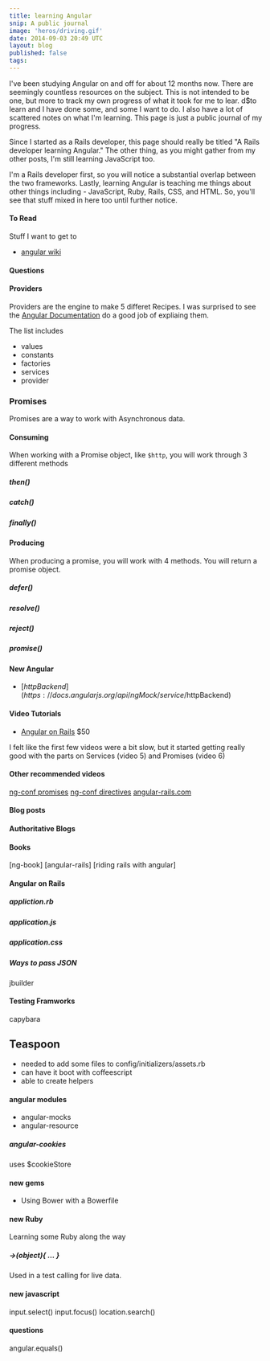```yaml
---
title: learning Angular
snip: A public journal 
image: 'heros/driving.gif'
date: 2014-09-03 20:49 UTC
layout: blog
published: false
tags:
---
```


I've been studying Angular on and off for about 12 months now. 
There are seemingly countless resources on the subject. This is not intended to be one, but more to track my own progress of what it took for me to 
lear. d$to learn and I have done some, and some I want to do. I also have a lot of scattered notes on what I'm learning. This page is just a public journal of my progress.

Since I started as a Rails developer, this page should really be titled "A Rails developer learning Angular." 
The other thing, as you might gather from my other posts, I'm still learning JavaScript too.

 I'm a Rails developer first, so you will notice a substantial overlap between the two frameworks.
Lastly, learning Angular is teaching me things about other things including - JavaScript, Ruby, Rails, CSS, and HTML. So, you'll see that stuff mixed in here too until further notice.

#### To Read
Stuff I want to get to

- [angular wiki](https://github.com/angular/angular.js/wiki)

#### Questions

#### Providers
Providers are the engine to make 5 differet Recipes. I was surprised to see the [Angular Documentation](https://docs.angularjs.org/guide/providers) do a good job of expliaing  them.

The list includes
- values
- constants
- factories
- services
- provider

### Promises
Promises are a way to work with Asynchronous data.

#### Consuming
When working with a Promise object, like `$http`, you will work through 3 different methods

##### then()

##### catch()

##### finally()

#### Producing

When producing a promise, you will work with 4 methods. You will return a promise object.

##### defer()

##### resolve()

##### reject()

##### promise()


#### New Angular
- [$httpBackend](https://docs.angularjs.org/api/ngMock/service/$httpBackend)

#### Video Tutorials
- [Angular on Rails](https://www.fullstackedu.com/products/ng-rails) $50

I felt like the first few videos were a bit slow, but it started getting really good with the parts on Services (video 5) and Promises (video 6)

#### Other recommended videos
[ng-conf promises]()
[ng-conf directives]()
[angular-rails.com]()

#### Blog posts
[]()
[]()
[]()

#### Authoritative Blogs

#### Books
[ng-book]
[angular-rails]
[riding rails with angular]

#### Angular on Rails

##### appliction.rb

##### application.js

##### application.css

##### Ways to pass JSON

jbuilder

#### Testing Framworks

capybara

## Teaspoon
- needed to add some files to config/initializers/assets.rb
- can have it boot with coffeescript
- able to create helpers

#### angular modules
- angular-mocks
- angular-resource

##### angular-cookies
uses $cookieStore


#### new gems 

- Using Bower with a Bowerfile

#### new Ruby
Learning some Ruby along the way

##### ->(object){ … }
Used in a test calling for live data.

#### new javascript
input.select()
input.focus()
location.search()

#### questions

angular.equals()

